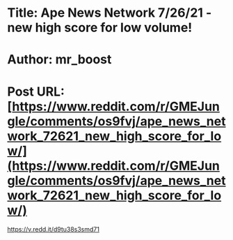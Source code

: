 # Title: Ape News Network 7/26/21 - new high score for low volume!
# Author: mr_boost
# Post URL: [https://www.reddit.com/r/GMEJungle/comments/os9fvj/ape_news_network_72621_new_high_score_for_low/](https://www.reddit.com/r/GMEJungle/comments/os9fvj/ape_news_network_72621_new_high_score_for_low/)


https://v.redd.it/d9tu38s3smd71